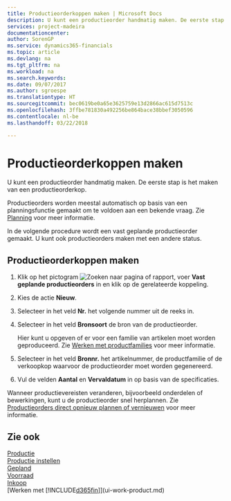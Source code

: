 ```yaml
---
title: Productieorderkoppen maken | Microsoft Docs
description: U kunt een productieorder handmatig maken. De eerste stap is het maken van een productieorderkop.
services: project-madeira
documentationcenter: 
author: SorenGP
ms.service: dynamics365-financials
ms.topic: article
ms.devlang: na
ms.tgt_pltfrm: na
ms.workload: na
ms.search.keywords: 
ms.date: 09/07/2017
ms.author: sgroespe
ms.translationtype: HT
ms.sourcegitcommit: bec0619be0a65e3625759e13d2866ac615d7513c
ms.openlocfilehash: 3ffbe781830a492256be864bace38bbef3050596
ms.contentlocale: nl-be
ms.lasthandoff: 03/22/2018

---
```

# <a name="create-production-order-headers"></a>Productieorderkoppen maken
U kunt een productieorder handmatig maken. De eerste stap is het maken van een productieorderkop.

Productieorders worden meestal automatisch op basis van een planningsfunctie gemaakt om te voldoen aan een bekende vraag. Zie [Planning](production-planning.md) voor meer informatie.   

In de volgende procedure wordt een vast geplande productieorder gemaakt. U kunt ook productieorders maken met een andere status.  

## <a name="to-create-a-production-order-header"></a>Productieorderkoppen maken  
1.  Klik op het pictogram ![Zoeken naar pagina of rapport](media/ui-search/search_small.png "pictogram Zoeken naar pagina of rapport"), voer **Vast geplande productieorders** in en klik op de gerelateerde koppeling.  
2.  Kies de actie **Nieuw**.  
3.  Selecteer in het veld **Nr.** het volgende nummer uit de reeks in.  
4.  Selecteer in het veld **Bronsoort** de bron van de productieorder.

    Hier kunt u opgeven of er voor een familie van artikelen moet worden geproduceerd. Zie [Werken met productfamilies](production-how-work-family.md) voor meer informatie.
5.  Selecteer in het veld **Bronnr.** het artikelnummer, de productfamilie of de verkoopkop waarvoor de productieorder moet worden gegenereerd.  
6.  Vul de velden **Aantal** en **Vervaldatum** in op basis van de specificaties.  

Wanneer productievereisten veranderen, bijvoorbeeld onderdelen of bewerkingen, kunt u de productieorder snel herplannen. Zie [Productieorders direct opnieuw plannen of vernieuwen](production-how-to-replan-refresh-production-orders.md) voor meer informatie. 

## <a name="see-also"></a>Zie ook  
[Productie](production-manage-manufacturing.md)    
[Productie instellen](production-configure-production-processes.md)  
[Gepland](production-planning.md)      
[Voorraad](inventory-manage-inventory.md)  
[Inkoop](purchasing-manage-purchasing.md)  
[Werken met [!INCLUDE[d365fin](includes/d365fin_md.md)]](ui-work-product.md)

